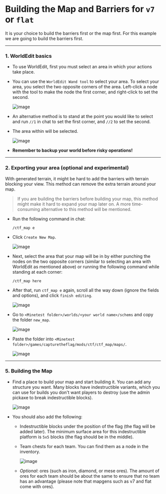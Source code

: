# Building the Map and Barriers for `v7` or `flat`

It is your choice to build the barriers first or the map first. For this example we are going to build the barriers first.
***
### 1. WorldEdit basics
* To use WorldEdit, first you must select an area in which your actions take place.
* You can use the `WorldEdit Wand tool` to select your area. To select your area, you select the two opposite corners of the area. Left-click a node with the tool to make the node the first corner, and right-click to set the second.
  
  ![image](https://github.com/CTF-handbooks/map-maker-handbook/assets/88883098/fbf6847c-34ed-4c6b-892e-2c862aa3927f)
* An alternative method is to stand at the point you would like to select and run `//1` in chat to set the first corner, and `//2` to set the second.
* The area within will be selected.

  ![image](https://github.com/CTF-handbooks/map-maker-handbook/assets/88883098/ee5175f2-5071-405f-a7f1-d175261002a9)
* **Remember to backup your world before risky operations!**
***
### 2. Exporting your area (optional and experimental)
With generated terrain, it might be hard to add the barriers with terrain blocking your view. This method can remove the extra terrain around your map.
> If you are building the barriers before building your map, this method might make it hard to expand your map later on. A more time-consuming alternative to this method will be mentioned.
* Run the following command in chat:
  ```
  /ctf_map e
  ```
* Click `Create New Map`.
  
  ![image](https://github.com/CTF-handbooks/map-maker-handbook/assets/88883098/3364c2a7-4525-4a5d-9c7e-832a1a1e3a84)
* Next, select the area that your map will be in by either punching the nodes on the two opposite corners (similar to selecting an area with WorldEdit as mentioned above) or running the following command while standing at each corner:
  ```
  /ctf_map here
  ```
* After that, run `ctf_map e` again, scroll all the way down (ignore the fields and options), and click `finish editing`.
  
  ![image](https://github.com/CTF-handbooks/map-maker-handbook/assets/88883098/d2d22f95-5e4a-4966-b964-0742fb36e929)
* Go to `<Minetest folder>/worlds/<your world name>/schems` and copy the folder `new_map`.
  
  ![image](https://github.com/CTF-handbooks/map-maker-handbook/assets/88883098/d738a841-7e0a-42d2-a712-b02c6b6ceff1)
* Paste the folder into `<Minetest folder>/games/capturetheflag/mods/ctf/ctf_map/maps/`.
  
  ![image](https://github.com/CTF-handbooks/map-maker-handbook/assets/88883098/f432acee-50e3-4ac1-8624-ac70cf3a5820)



***
### 5. Building the Map
* Find a place to build your map and start building it. You can add any structure you want. Many blocks have indestructible variants, which you can use for builds you don't want players to destroy (use the admin pickaxe to break indestructible blocks).

  ![image](https://github.com/CTF-handbooks/map-maker-handbook/assets/88883098/3a724fe8-9005-4dde-9438-36d424a2e7be)
  
* You should also add the following:
    * Indestructible blocks under the position of the flag (the flag will be added later). The minimum surface area for this indestructible platform is `5x5` blocks (the flag should be in the middle).
    * Team chests for each team. You can find them as a node in the inventory.
      
      ![image](https://github.com/CTF-handbooks/map-maker-handbook/assets/88883098/74f210ba-3b94-473a-bff8-886f8578d3d3)
    * _Optional_: ores (such as iron, diamond, or mese ores). The amount of ores for each team should be about the same to ensure that no team has an advantage (please note that mapgens such as v7 and flat come with ores).
